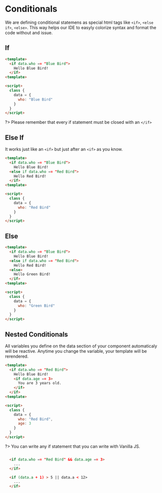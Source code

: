 # Conditionals

We are defining conditional statemens as special html tags like `<if>`, `<else if>`, `<else>`. This way helps our IDE to easyly colorize syntax and format the code without and issue.

## If

```html
<template>
  <if data.who == "Blue Bird">
    Hello Blue Bird!
  </if>
<template>

<script>
  class {
    data = {
      who: "Blue Bird"
    }
  }
</script>
```

?> Please remember that every if statement must be closed with an `</if>`

## Else If

It works just like an `<if>` but just after an `<if>` as you know.

```html
<template>
  <if data.who == "Blue Bird">
    Hello Blue Bird!
  <else if data.who == "Red Bird">
    Hello Red Bird!
  </if>  
<template>

<script>
  class {
    data = {
      who: "Red Bird"
    }
  }
</script>
```

## Else

```html
<template>
  <if data.who == "Blue Bird">
    Hello Blue Bird!
  <else if data.who == "Red Bird">
    Hello Red Bird!
  <else>
    Hello Green Bird!
  </if>  
<template>

<script>
  class {
    data = {
      who: "Green Bird"
    }
  }
</script>
```

## Nested Conditionals

All variables you define on the data section of your component automaticaly will be reactive. Anytime you change the variable, your template will be rerendered.

```html
<template>
  <if data.who == "Red Bird">
    Hello Blue Bird!
    <if data.age == 3>
      You are 3 years old.
    </if>
  </if>  
<template>

<script>
  class {
    data = {
      who: "Red Bird",
      age: 3
    }
  }
</script>
```

?> You can write any if statement that you can write with Vanilla JS.

```html

  <if data.who == "Red Bird" && data.age == 3>
    ...
  </if>  

  <if (data.a + 1) > 5 || data.a < 12>
    ...
  </if>      

```